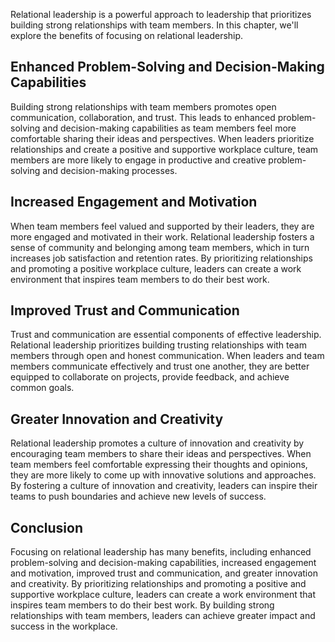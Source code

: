 
Relational leadership is a powerful approach to leadership that prioritizes building strong relationships with team members. In this chapter, we'll explore the benefits of focusing on relational leadership.

Enhanced Problem-Solving and Decision-Making Capabilities
---------------------------------------------------------

Building strong relationships with team members promotes open communication, collaboration, and trust. This leads to enhanced problem-solving and decision-making capabilities as team members feel more comfortable sharing their ideas and perspectives. When leaders prioritize relationships and create a positive and supportive workplace culture, team members are more likely to engage in productive and creative problem-solving and decision-making processes.

Increased Engagement and Motivation
-----------------------------------

When team members feel valued and supported by their leaders, they are more engaged and motivated in their work. Relational leadership fosters a sense of community and belonging among team members, which in turn increases job satisfaction and retention rates. By prioritizing relationships and promoting a positive workplace culture, leaders can create a work environment that inspires team members to do their best work.

Improved Trust and Communication
--------------------------------

Trust and communication are essential components of effective leadership. Relational leadership prioritizes building trusting relationships with team members through open and honest communication. When leaders and team members communicate effectively and trust one another, they are better equipped to collaborate on projects, provide feedback, and achieve common goals.

Greater Innovation and Creativity
---------------------------------

Relational leadership promotes a culture of innovation and creativity by encouraging team members to share their ideas and perspectives. When team members feel comfortable expressing their thoughts and opinions, they are more likely to come up with innovative solutions and approaches. By fostering a culture of innovation and creativity, leaders can inspire their teams to push boundaries and achieve new levels of success.

Conclusion
----------

Focusing on relational leadership has many benefits, including enhanced problem-solving and decision-making capabilities, increased engagement and motivation, improved trust and communication, and greater innovation and creativity. By prioritizing relationships and promoting a positive and supportive workplace culture, leaders can create a work environment that inspires team members to do their best work. By building strong relationships with team members, leaders can achieve greater impact and success in the workplace.
